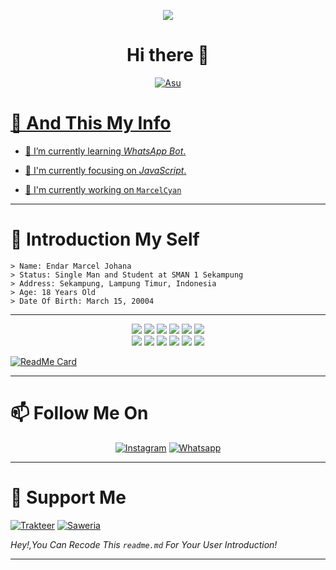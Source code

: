 <p align="center">
  <a href="https://github.com/MarcelCyan"><img src="https://cardivo.vercel.app/api?name=MarcelCyan&description=Hi,%20i%27m%20MarcelCyan%20and%20i%27m%20just%20a%20newbie%20programmer%20Nice%20to%20meet%20you%20👋&image=https://avatars.githubusercontent.com/u/74033002?s=400&u=acb8f5ca5c6f9a886400758a7e2eec42ca4fe91a&v=4&backgroundColor=%23ecf0f1&instagram=_.maarcel&github=MarcelCyan&pattern=leaf&colorPattern=%23eaeaea" /><a>
</p>

<h1  align='center'> Hi there 👋 </h1>

<p align="center">
  <a href="https://github.com/MarcelCyan"><img src="http://readme-typing-svg.herokuapp.com?color=ffc012&center=true&vCenter=true&multiline=false&lines=My+Name+MarcelCyan;I+Learn+HTML+And+Javascript;I+Am+18+Years+Old;I+live+In+Indonesia;Pls+don't+bully+me+:(+:(" alt="Asu">
</p>

# 🎨 And This My Info


- 🌱 I’m currently learning *WhatsApp Bot*.

- 👀 I'm currently focusing on *JavaScript*.

- 📝 I'm currently working on [`MarcelCyan`](https://github.com/MarcelCyan/) 
___

# 🍁 Introduction My Self 
```
> Name: Endar Marcel Johana
> Status: Single Man and Student at SMAN 1 Sekampung
> Address: Sekampung, Lampung Timur, Indonesia
> Age: 18 Years Old
> Date Of Birth: March 15, 20004
```
___

<p align="center">
  <img src="https://img.shields.io/badge/-JavaScript-black?style=flat-square&logo=javascript" />
  <img src="https://img.shields.io/badge/-Node.js-black?style=flat-square&logo=Node.js" />
  <img src="https://img.shields.io/badge/-HTML5-black?style=flat-square&logo=html5&logoColor=e34f26" />
  <img src="https://img.shields.io/badge/-CSS3-black?style=flat-square&logo=css3&logoColor=1572b6" />
  <img src="https://img.shields.io/badge/-Git-black?style=flat-square&logo=git" />
  <img src="https://img.shields.io/badge/-GitHub-black?style=flat-square&logo=github" /> <br>
  <img src="https://img.shields.io/badge/-Python-black?style=flat-square&logo=python" />
  <img src="https://img.shields.io/badge/-React-black?style=flat-square&logo=react" />
  <img src="https://img.shields.io/badge/-Redux-black?style=flat-square&logo=redux" />
  <img src="https://img.shields.io/badge/-Windows-black?style=flat-square&logo=windows" />
  <img src="https://img.shields.io/badge/-VS_Code-black?style=flat-square&logo=visual-studio-code" />
  <img src="https://img.shields.io/badge/-SQLite3-black?style=flat-square&logo=sqlite" />
</p>
     
[![ReadMe Card](https://github-readme-stats.vercel.app/api/pin/?username=MarcelCyan&repo=MarcelBot&theme=tokyonight)](https://github.com/MarcelCyan/MarcelBot) 
  
___

# 📫 Follow Me On

<p align="center">
<a href="https://www.instagram.com/_.maarcel" target="_blank"><img src="https://img.shields.io/badge/Instagram-%23E4405F.svg?&style=flat-square&logo=instagram&logoColor=white" alt="Instagram"></a>
<a href="https://api.whatsapp.com/send?phone=6283803320107&text=Hallo+Marcel+Ganteng+Mwehehe" target="_blank"><img src="https://img.shields.io/badge/Whatsapp-%808080.svg?&style=flat-square&logo=Whatsapp&logoColor=white" alt="Whatsapp"></a>
</p>
     
___
  
# 🎀 Support Me
[![Trakteer](https://img.shields.io/badge/Click%20Here!-Trust%20Me-red)](https://trakteer.id/MarcelCyan)
[![Saweria](https://img.shields.io/badge/Click%20Here!-Trust%20Me-red)](https://saweria.co/MarcelCyan)

  *Hey!,You Can Recode This `readme.md` For Your User Introduction!*
___
